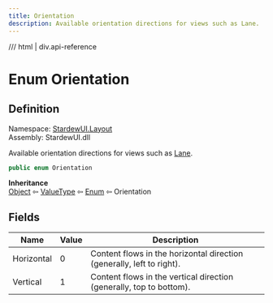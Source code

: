 ```yaml
---
title: Orientation
description: Available orientation directions for views such as Lane.
---
```


<link rel="stylesheet" href="/StardewUI/stylesheets/reference.css" />

/// html | div.api-reference

# Enum Orientation

## Definition

<div class="api-definition" markdown>

Namespace: [StardewUI.Layout](index.md)  
Assembly: StardewUI.dll  

</div>

Available orientation directions for views such as [Lane](../widgets/lane.md).

```cs
public enum Orientation
```

**Inheritance**  
[Object](https://learn.microsoft.com/en-us/dotnet/api/system.object) ⇦ [ValueType](https://learn.microsoft.com/en-us/dotnet/api/system.valuetype) ⇦ [Enum](https://learn.microsoft.com/en-us/dotnet/api/system.enum) ⇦ Orientation

## Fields

 | Name | Value | Description |
| --- | --- | --- |
| <a id="horizontal">Horizontal</a> | 0 | Content flows in the horizontal direction (generally, left to right). | 
| <a id="vertical">Vertical</a> | 1 | Content flows in the vertical direction (generally, top to bottom). | 

